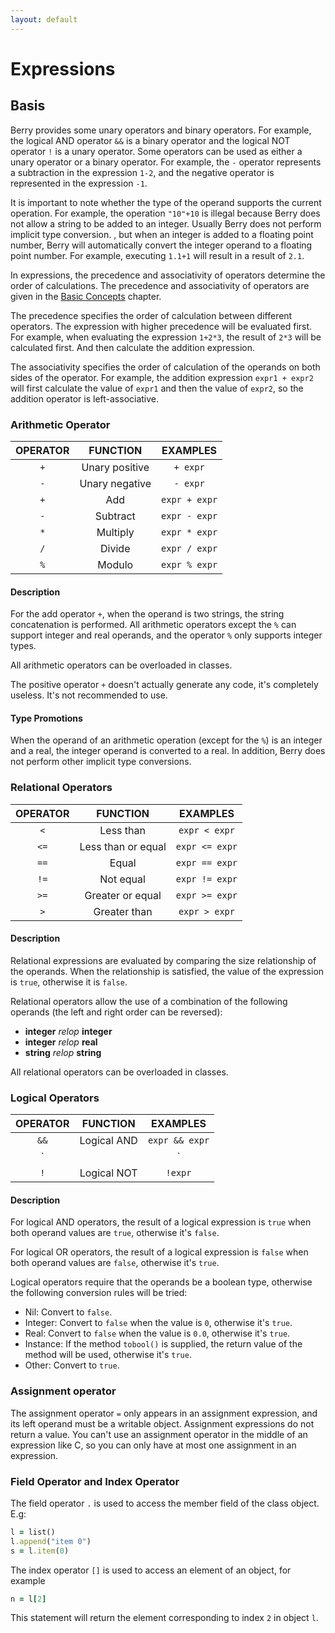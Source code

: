 ```yaml
---
layout: default
---
```


# Expressions

## Basis

Berry provides some unary operators and binary operators. For example, the logical AND operator `&&` is a binary operator and the logical NOT operator `!` is a unary operator. Some operators can be used as either a unary operator or a binary operator. For example, the `-` operator represents a subtraction in the expression `1-2`, and the negative operator is represented in the expression `-1`.

It is important to note whether the type of the operand supports the current operation. For example, the operation `"10"+10` is illegal because Berry does not allow a string to be added to an integer. Usually Berry does not perform implicit type conversion. , but when an integer is added to a floating point number, Berry will automatically convert the integer operand to a floating point number. For example, executing `1.1+1` will result in a result of `2.1`.

In expressions, the precedence and associativity of operators determine the order of calculations. The precedence and associativity of operators are given in the [Basic Concepts](./basic-concepts.html) chapter.

The precedence specifies the order of calculation between different operators. The expression with higher precedence will be evaluated first. For example, when evaluating the expression `1+2*3`, the result of `2*3` will be calculated first. And then calculate the addition expression.

The associativity specifies the order of calculation of the operands on both sides of the operator. For example, the addition expression `expr1 + expr2` will first calculate the value of `expr1` and then the value of `expr2`, so the addition operator is left-associative.

### Arithmetic Operator

| OPERATOR |    FUNCTION    |   EXAMPLES    |
| :------: | :------------: | :-----------: |
|   `+`    | Unary positive |   `+ expr`    |
|   `-`    | Unary negative |   `- expr`    |
|   `+`    |      Add       | `expr + expr` |
|   `-`    |    Subtract    | `expr - expr` |
|   `*`    |    Multiply    | `expr * expr` |
|   `/`    |     Divide     | `expr / expr` |
|   `%`    |     Modulo     | `expr % expr` |

#### Description

For the add operator `+`, when the operand is two strings, the string concatenation is performed. All arithmetic operators except the `%` can support integer and real operands, and the operator `%` only supports integer types.

All arithmetic operators can be overloaded in classes.

The positive operator `+` doesn't actually generate any code, it's completely useless. It's not recommended to use.

#### Type Promotions

When the operand of an arithmetic operation (except for the `%`) is an integer and a real, the integer operand is converted to a real. In addition, Berry does not perform other implicit type conversions.

### Relational Operators

| OPERATOR |      FUNCTION      |    EXAMPLES    |
| :------: | :----------------: | :------------: |
|   `<`    |     Less than      | `expr < expr`  |
|   `<=`   | Less than or equal | `expr <= expr` |
|   `==`   |       Equal        | `expr == expr` |
|   `!=`   |     Not equal      | `expr != expr` |
|   `>=`   |  Greater or equal  | `expr >= expr` |
|   `>`    |    Greater than    | `expr > expr`  |

#### Description

Relational expressions are evaluated by comparing the size relationship of the operands. When the relationship is satisfied, the value of the expression is `true`, otherwise it is `false`. 

Relational operators allow the use of a combination of the following operands (the left and right order can be reversed):

* **integer** *relop* **integer**
* **integer** *relop* **real**
* **string** *relop* **string**

All relational operators can be overloaded in classes.

### Logical Operators

| OPERATOR |  FUNCTION   |    EXAMPLES    |
| :------: | :---------: | :------------: |
|   `&&`   | Logical AND | `expr && expr` |
|   `||`   | Logical OR  | `expr || expr` |
|   `!`    | Logical NOT |    `!expr`     |

#### Description

For logical AND operators, the result of a logical expression is `true` when both operand values are `true`, otherwise it's `false`.

For logical OR operators, the result of a logical expression is `false` when both operand values are `false`, otherwise it's `true`.

Logical operators require that the operands be a boolean type, otherwise the following conversion rules will be tried:

* Nil: Convert to `false`.
* Integer: Convert to `false` when the value is `0`, otherwise it's `true`.
* Real: Convert to `false` when the value is `0.0`, otherwise it's `true`.
* Instance: If the method `tobool()` is supplied, the return value of the method will be used, otherwise it's `true`.
* Other: Convert to `true`.

### Assignment operator

The assignment operator `=` only appears in an assignment expression, and its left operand must be a writable object. Assignment expressions do not return a value. You can't use an assignment operator in the middle of an expression like C, so you can only have at most one assignment in an expression.

### Field Operator and Index Operator

The field operator `.` is used to access the member field of the class object. E.g:

``` ruby
l = list()
l.append("item 0")
s = l.item(0)
```

The index operator `[]` is used to access an element of an object, for example

``` ruby
n = l[2]
```

This statement will return the element corresponding to index `2` in object `l`.